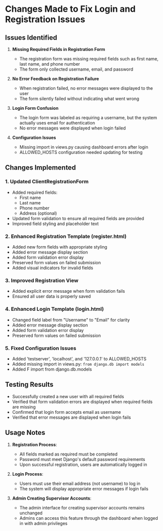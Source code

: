 # Changes Made to Fix Login and Registration Issues

## Issues Identified

1. **Missing Required Fields in Registration Form**
   - The registration form was missing required fields such as first name, last name, and phone number
   - The form only collected username, email, and password

2. **No Error Feedback on Registration Failure**
   - When registration failed, no error messages were displayed to the user
   - The form silently failed without indicating what went wrong

3. **Login Form Confusion**
   - The login form was labeled as requiring a username, but the system actually uses email for authentication
   - No error messages were displayed when login failed

4. **Configuration Issues**
   - Missing import in views.py causing dashboard errors after login
   - ALLOWED_HOSTS configuration needed updating for testing

## Changes Implemented

### 1. Updated ClientRegistrationForm

- Added required fields:
  - First name
  - Last name
  - Phone number
  - Address (optional)
- Updated form validation to ensure all required fields are provided
- Improved field styling and placeholder text

### 2. Enhanced Registration Template (register.html)

- Added new form fields with appropriate styling
- Added error message display section
- Added form validation error display
- Preserved form values on failed submission
- Added visual indicators for invalid fields

### 3. Improved Registration View

- Added explicit error message when form validation fails
- Ensured all user data is properly saved

### 4. Enhanced Login Template (login.html)

- Changed field label from "Username" to "Email" for clarity
- Added error message display section
- Added form validation error display
- Preserved form values on failed submission

### 5. Fixed Configuration Issues

- Added 'testserver', 'localhost', and '127.0.0.1' to ALLOWED_HOSTS
- Added missing import in views.py: `from django.db import models`
- Added F import from django.db.models

## Testing Results

- Successfully created a new user with all required fields
- Verified that form validation errors are displayed when required fields are missing
- Confirmed that login form accepts email as username
- Verified that error messages are displayed when login fails

## Usage Notes

1. **Registration Process**:
   - All fields marked as required must be completed
   - Password must meet Django's default password requirements
   - Upon successful registration, users are automatically logged in

2. **Login Process**:
   - Users must use their email address (not username) to log in
   - The system will display appropriate error messages if login fails

3. **Admin Creating Supervisor Accounts**:
   - The admin interface for creating supervisor accounts remains unchanged
   - Admins can access this feature through the dashboard when logged in with admin privileges
